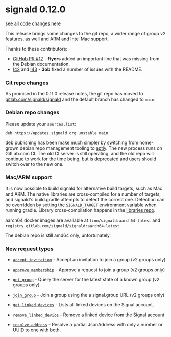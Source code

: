 # signald 0.12.0

[see all code changes here](https://gitlab.com/signald/signald/-/compare/0.11.1...0.12.0)

This release brings some changes to the git repo, a wider range of group v2 features, as well and ARM and Intel Mac support.

Thanks to these contributors:
* [GitHub PR #12](https://github.com/thefinn93/signald/pull/12) - **ftyers** added an important line that was missing from the Debian documentation.
* [!42](https://gitlab.com/signald/signald/-/merge_requests/42) and [!43](https://gitlab.com/signald/signald/-/merge_requests/43) - **3ob** fixed a number of issues with the README.  


### Git repo changes

As promised in the 0.11.0 release notes, the git repo has moved to [gitlab.com/signald/signald](https://gitlab.com/signald/signald)
and the default branch has changed to `main`. 

### Debian repo changes

Please update your `sources.list`:

```
deb https://updates.signald.org unstable main
```

deb publishing has been make much simpler by switching from home-grown debian repo management tooling to [aptly](https://www.aptly.info/). The new
process runs on GitLab.com CI. The old CI server is still operating, and the old repo will continue to work for the time
being, but is deprecated and users should switch over to the new one.

### Mac/ARM support
It is now possible to build signald for alternative build targets, such as Mac and ARM. The native libraries are
cross-compiled for a number of targets, and signald's build.gradle attempts to detect the correct one. Detection can be
overridden by setting the `SIGNALD_TARGET` environment variable when running gradle. Library cross-compilation happens
in the [libraries repo](https://gitlab.com/signald/libraries).

aarch64 docker images are available at `finn/signald:aarch64-latest` and `registry.gitlab.com/signald/signald:aarch64-latest`.

The debian repo is still amd64 only, unfortunately.


### New request types

* [`accept_invitation`](https://docs.signald.org/actions/v1/accept_invitation.html) - Accept an invitation to join a group (v2 groups only)
* [`approve_membership`](https://docs.signald.org/actions/v1/approve_membership.html) - Approve a request to join a group (v2 groups only)
* [`get_group`](https://docs.signald.org/actions/v1/get_group.html) - Query the server for the latest state of a known group (v2 groups only)
* [`join_group`](https://docs.signald.org/actions/v1/join_group.html) - Join a group using the a signal.group URL (v2 groups only)


* [`get_linked_devices`](https://docs.signald.org/actions/v1/get_linked_devices.html) - Lists all linked devices on the Signal account.
* [`remove_linked_device`](https://docs.signald.org/actions/v1/remove_linked_device.html) - Remove a linked device from the Signal account


* [`resolve_address`](https://docs.signald.org/actions/v1/resolve_address.html) - Resolve a partial JsonAddress with only a number or UUID to one with both.

